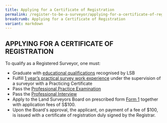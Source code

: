 ```yaml
---
title: Applying for a Certificate of Registration
permalink: /register-to-be-a-surveyor/applying-for-a-certificate-of-registration/
breadcrumb: Applying for a Certificate of Registration
variant: markdown
---
```

## APPLYING FOR A CERTIFICATE OF REGISTRATION

To qualify as a Registered Surveyor, one must:

* Graduate with [educational qualifications](/register-to-be-a-surveyor/education-qualifications/) recognised by LSB
* Fulfill [1 year’s practical survey work experience](/files/LSBLogBookandExplanatoryNotes-v1.0.docx) under the supervision of a surveyor with a Practicing Certificate
* Pass the [Professional Practice Examination](/register-to-be-a-surveyor/professional-practice-examination/)
* Pass the [Professional Interview](/register-to-be-a-surveyor/professional-interview/)
* Apply to the Land Surveyors Board on prescribed form [Form 1](https://go.gov.sg/application-for-registration-of-surveyors-form-1) together with application fees of S$100. 
* Upon the Board's approval, the applicant, on payment of a fee of $100,  is issued with a certificate of registration duly signed by the Registrar.